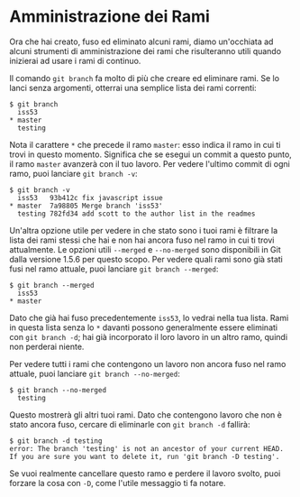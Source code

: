 # Amministrazione dei Rami

Ora che hai creato, fuso ed eliminato alcuni rami, diamo un'occhiata ad alcuni strumenti di amministrazione dei rami che risulteranno utili quando inizierai ad usare i rami di continuo.

Il comando `git branch` fa molto di più che creare ed eliminare rami. Se lo lanci senza argomenti, otterrai una semplice lista dei rami correnti:

	$ git branch
	  iss53
	* master
	  testing

Nota il carattere `*` che precede il ramo `master`: esso indica il ramo in cui ti trovi in questo momento. Significa che se esegui un commit a questo punto, il ramo `master` avanzerà con il tuo lavoro. Per vedere l'ultimo commit di ogni ramo, puoi lanciare `git branch -v`:

	$ git branch -v
	  iss53   93b412c fix javascript issue
	* master  7a98805 Merge branch 'iss53'
	  testing 782fd34 add scott to the author list in the readmes

Un'altra opzione utile per vedere in che stato sono i tuoi rami è filtrare la lista dei rami stessi che hai e non hai ancora fuso nel ramo in cui ti trovi attualmente. Le opzioni utili `--merged` e `--no-merged` sono disponibili in Git dalla versione 1.5.6 per questo scopo. Per vedere quali rami sono già stati fusi nel ramo attuale, puoi lanciare `git branch --merged`:

	$ git branch --merged
	  iss53
	* master

Dato che già hai fuso precedentemente `iss53`, lo vedrai nella tua lista.  Rami in questa lista senza lo `*` davanti possono generalmente essere eliminati con `git branch -d`; hai già incorporato il loro lavoro in un altro ramo, quindi non perderai niente.

Per vedere tutti i rami che contengono un lavoro non ancora fuso nel ramo attuale, puoi lanciare `git branch --no-merged`:

	$ git branch --no-merged
	  testing

Questo mostrerà gli altri tuoi rami. Dato che contengono lavoro che non è stato ancora fuso, cercare di eliminarle con `git branch -d` fallirà:

	$ git branch -d testing
	error: The branch 'testing' is not an ancestor of your current HEAD.
	If you are sure you want to delete it, run 'git branch -D testing'.

Se vuoi realmente cancellare questo ramo e perdere il lavoro svolto, puoi forzare la cosa con `-D`, come l'utile messaggio ti fa notare.
